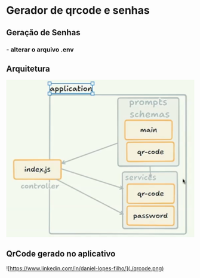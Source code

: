 # Gerador de qrcode e senhas

## Geração de Senhas
###  - alterar o arquivo .env


## Arquitetura

![](./arquitetura.png)


## QrCode gerado no aplicativo

![https://www.linkedin.com/in/daniel-lopes-filho/](./qrcode.png)